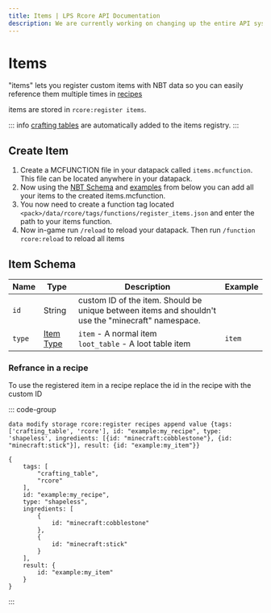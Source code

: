 ```yaml
---
title: Items | LPS Rcore API Documentation
description: We are currently working on changing up the entire API system. Hopefully, it will be released soon! For now you can see the up-coming changes to the API.
---
```


# Items

"items" lets you register custom items with NBT data so you can easily reference them multiple times in [recipes](recipes.md)

items are stored in `rcore:register items`.

::: info
[crafting tables](crafting-table.md) are automatically added to the items registry.
:::

## Create Item

1. Create a MCFUNCTION file in your datapack called `items.mcfunction`. This file can be located anywhere in your datapack.
1. Now using the [NBT Schema](#item-schema) and [examples](example-items.md) from below you can add all your items to the created items.mcfunction.
1. You now need to create a function tag located `<pack>/data/rcore/tags/functions/register_items.json` and enter the path to your items function.
1. Now in-game run `/reload` to reload your datapack. Then run `/function rcore:reload` to reload all items

## Item Schema

| Name   | Type                    | Description                                                                                        | Example |
| ------ | ----------------------- | -------------------------------------------------------------------------------------------------- | ------- |
| `id`   | String                  | custom ID of the item. Should be unique between items and shouldn't use the "minecraft" namespace. |         |
| `type` | [Item Type](item-types) | `item` - A normal item<br>`loot_table` - A loot table item                                         | `item`  |

### Refrance in a recipe

To use the registered item in a recipe replace the id in the recipe with the custom ID

::: code-group

```mcfunction [mcfunction]
data modify storage rcore:register recipes append value {tags: ['crafting_table', 'rcore'], id: "example:my_recipe", type: 'shapeless', ingredients: [{id: "minecraft:cobblestone"}, {id: "minecraft:stick"}], result: {id: "example:my_item"}}
```

```snbt [snbt]
{
    tags: [
        "crafting_table",
        "rcore"
    ],
    id: "example:my_recipe",
    type: "shapeless",
    ingredients: [
        {
            id: "minecraft:cobblestone"
        },
        {
            id: "minecraft:stick"
        }
    ],
    result: {
        id: "example:my_item"
    }
}
```

:::
